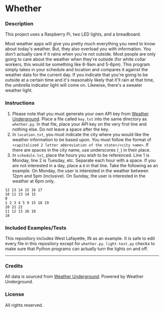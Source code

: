 # Whether

### Description
This project uses a Raspberry Pi, two LED lights, and a breadboard. 

Most weather apps will give you pretty much everything you need to know about today's weather. But, they also overload you with information. You don't actually care if it rains when you're not outside. Most people are only going to care about the weather when they're outside (for white collar workers, this would be something like 8-9am and 5-6pm). This program simply takes in your schedule and location and compares it against the weather data for the current day. If you indicate that you're going to be outside at a certain time and it's reasonably likely that it'll rain at that time, the umbrella indicator light will come on. Likewise, there's a sweater weather light.

### Instructions

1. Please note that you must generate your own API key from [Weather Underground](http://www.wunderground.com/weather/api/). Place a file called `key.txt` into the same directory as `whether.py`. In that file, place your API key on the very first line and nothing else. Do not leave a space after the key.
2. In `location.txt`, you must indicate the city where you would like the weather information to be based upon. You must follow the format of `<capitalized 2 letter abbreviation of the state>/<city name>`. If there are spaces in the city name, use underscores (`_`) in their place.
3. In `schedule.txt`, place the hours you wish to be referenced. Line 1 is Monday, line 2 is Tuesday, etc. Separate each hour with a space. If you are not interested in a day, place a `0` in that line. Take the following as an example. On Monday, the user is interested in the weather between 12pm and 5pm (inclusive). On Sunday, the user is interested in the weather at 6pm only. 

```
12 13 14 15 16 17
10 11 13 14 15
0
1 2 3 4 5 9 15 18 19
20 21 22
11 12 13 16 18
18
```

### Included Examples/Tests
This repository includes West Lafayette, IN as an example. It is safe to edit every file in this repository except for `whether.py`. `light-test.py` checks to make sure that Python programs can actually turn the lights on and off.

----------

### Credits
All data is sourced from [Weather Underground](http://www.wunderground.com). Powered by Weather Underground. 

### License
All rights reserved.
